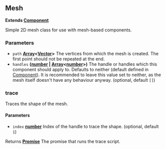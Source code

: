 <!-- Generated by documentation.js. Update this documentation by updating the source code. -->

## Mesh

**Extends [Component](component.md)**

Simple 2D mesh class for use with mesh-based components.

### Parameters

-   `path` **[Array][1]&lt;[Vector](../vector.md)>** The vertices from which the mesh is
    created. The first point should not be repeated at the end.
-   `handles` **([number][2] \| [Array][1]&lt;[number][2]>)** The handle or handles which this
    component should apply to. Defaults to neither (default defined
    in [Component](component.md)). It is recommended to leave this value set to neither,
    as the mesh itself doesn't have any behaviour anyway. (optional, default `[]`)

### trace

Traces the shape of the mesh.

#### Parameters

-   `index` **[number][2]** Index of the handle to trace the shape. (optional, default `1`)

Returns **[Promise][3]** The promise that runs the trace script.

[1]: https://developer.mozilla.org/docs/Web/JavaScript/Reference/Global_Objects/Array

[2]: https://developer.mozilla.org/docs/Web/JavaScript/Reference/Global_Objects/Number

[3]: https://developer.mozilla.org/docs/Web/JavaScript/Reference/Global_Objects/Promise
